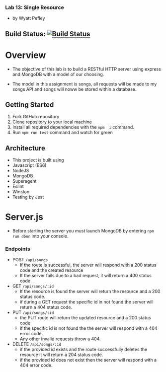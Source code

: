 ### Lab 13: Single Resource
- by Wyatt Pefley
## Build Status: [![Build Status](https://travis-ci.com/peffles/11-14-express-api.svg?branch=master)](https://travis-ci.com/peffles/11-14-express-api)
# Overview
- The objective of  this lab is to build a RESTful HTTP server using express and MongoDB with a model of our choosing.

- The model in this assignment is songs, all requests will be made to my songs API and songs will noww be stored within a database.

## Getting Started

1. Fork GitHub repository
2. Clone repository to your local machine
3. Install all required dependencies with the `npm  i` command.
4. Run `npm run test` command and watch for green

## Architecture
- This project is built using 
- Javascript (ES6)
- NodeJS
- MongoDB
- Superagent
- Eslint
- Winston
- Testing by Jest

# Server.js
- Before starting the server you must launch MongoDB by entering `npm run dbon` into your console.
 
### Endpoints
* POST `/api/songs`
  * If the route is successful, the server will respond with a 200 status code and the created resource
  * If the server fails due to a bad request, it will return a 400 status code
* GET `/api/songs/:id`
  * If the resource is found the server will return the resource and a 200 status code.  
  * if during a GET request the specific id in not found the server will return a 404 status code.
* PUT `/api/songs/:id`
  * the PUT route will return the updated resource and a 200 status code 
  * if the specific id is not found the the server will respond with a 404 error code.
  * Any other invalid requests throw a 404.
* DELETE `/api/songs/:id`
  * if the provided id exists and the route successfully deletes the resource it will return a 204 status code.
  * if the provided id does not exist then the server will respond with a 404 error code.
